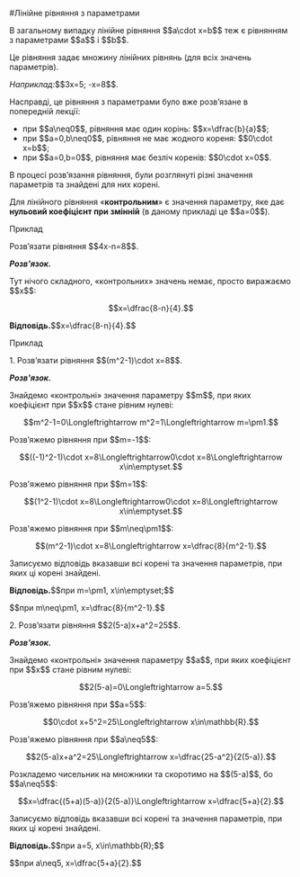 #Лінійне рівняння з параметрами

<p>В загальному випадку лінійне рівняння $$a\cdot x=b$$ теж є рівнянням з параметрами $$a$$ i $$b$$.</p>

<p>Це рівняння задає множину лінійних рівнянь (для всіх значень параметрів).</p>

<div class="space"></div>

<p><i>Наприклад:</i>$$3x=5; -x=8$$.</p>

<p>Насправді, це рівняння з параметрами було вже розв’язане в попередній лекції:</p>

<ul>
<li>при $$a\neq0$$, рівняння має один корінь: $$x=\dfrac{b}{a}$$;</li>
<li>при $$a=0,b\neq0$$, рівняння не має жодного кореня: $$0\cdot x=b$$;</li>
<li>при $$a=0,b=0$$, рівняння має безліч коренів: $$0\cdot x=0$$.</li>
</ul>

<p>В процесі розв’язання рівняння, були розглянуті різні значення параметрів та знайдені для них корені.</p>

<p>Для лінійного рівняння «<b>контрольним</b>» є значення параметру, яке дає <b>нульовий коефіцієнт при змінній</b> (в даному прикладі це $$a=0$$).</p>

<div class="space">
<div class="task-wrap">
<span class="task">Приклад</span>
<div class="task-text">
<p>Розв’язати рівняння $$4x-n=8$$.</p>
<p><b><i>Розв'язок.</i></b></p>
<p>Тут нічого складного, «контрольних» значень немає, просто виражаємо $$x$$:</p>
<p align="center">$$x=\dfrac{8-n}{4}.$$</p>
<p><b>Відповідь.</b>$$x=\dfrac{8-n}{4}.$$</p>
</div>
</div>
</div>

<div class="space">
<div class="task-wrap">
<span class="task">Приклад</span>
<div class="task-text">
<p>1. Розв’язати рівняння $$(m^2-1)\cdot x=8$$.</p>
<p><b><i>Розв'язок.</i></b></p>
<p>Знайдемо «контрольні» значення параметру $$m$$, при яких коефіцієнт при $$x$$ стане рівним нулеві:</p>
<p align="center">$$m^2-1=0\Longleftrightarrow m^2=1\Longleftrightarrow m=\pm1.$$</p>
<p>Розв’яжемо рівняння при $$m=-1$$:</p>
<p align="center">$$((-1)^2-1)\cdot x=8\Longleftrightarrow0\cdot x=8\Longleftrightarrow x\in\emptyset.$$</p>
<p>Розв'яжемо рівняння при $$m=1$$:</p>
<p align="center">$$(1^2-1)\cdot x=8\Longleftrightarrow0\cdot x=8\Longleftrightarrow x\in\emptyset.$$</p>
<p>Розв'яжемо рівняння при $$m\neq\pm1$$:</p>
<p align="center">$$(m^2-1)\cdot x=8\Longleftrightarrow x=\dfrac{8}{m^2-1}.$$</p>
<p>Записуємо відповідь вказавши всі корені та значення параметрів, при яких ці корені знайдені.</p>
<p><b>Відповідь.</b>$$при m=\pm1, x\in\emptyset;$$</p>
<p>$$при m\neq\pm1, x=\dfrac{8}{m^2-1}.$$</p>
<p>2. Розв’язати рівняння $$2(5-a)x+a^2=25$$.</p>
<p><b><i>Розв'язок.</i></b></p>
<p>Знайдемо «контрольні» значення параметру $$a$$, при яких коефіцієнт при $$x$$ стане рівним нулеві:</p>
<p align="center">$$2(5-a)=0\Longleftrightarrow a=5.$$</p>
<p>Розв’яжемо рівняння при $$a=5$$:</p>
<p align="center">$$0\cdot x+5^2=25\Longleftrightarrow x\in\mathbb{R}.$$</p>
<p>Розв'яжемо рівняння при $$a\neq5$$:</p>
<p align="center">$$2(5-a)x+a^2=25\Longleftrightarrow x=\dfrac{25-a^2}{2(5-a)}.$$</p>
<p>Розкладемо чисельник на множники та скоротимо на $$(5-a)$$, бо $$a\neq5$$:</p>
<p align="center">$$x=\dfrac{(5+a)(5-a)}{2(5-a)}\Longleftrightarrow x=\dfrac{5+a}{2}.$$</p>
<p>Записуємо відповідь вказавши всі корені та значення параметрів, при яких ці корені знайдені.</p>
<p><b>Відповідь.</b>$$при a=5, x\in\mathbb{R};$$</p>
<p>$$при a\neq5, x=\dfrac{5+a}{2}.$$</p>
</div>
</div>
</div>